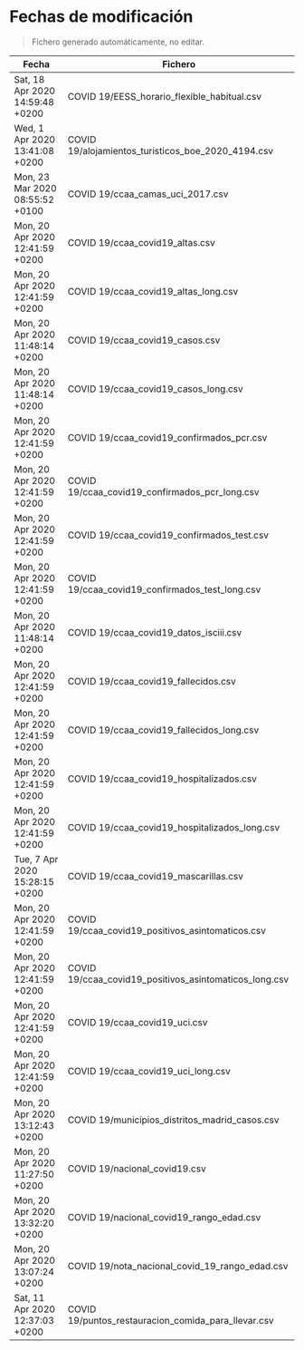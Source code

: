 # Fechas de modificación

> Fichero generado automáticamente, no editar.

| Fecha                           | Fichero                  |
|---------------------------------|--------------------------|
| Sat, 18 Apr 2020 14:59:48 +0200  | COVID 19/EESS_horario_flexible_habitual.csv |
| Wed, 1 Apr 2020 13:41:08 +0200  | COVID 19/alojamientos_turisticos_boe_2020_4194.csv |
| Mon, 23 Mar 2020 08:55:52 +0100  | COVID 19/ccaa_camas_uci_2017.csv |
| Mon, 20 Apr 2020 12:41:59 +0200  | COVID 19/ccaa_covid19_altas.csv |
| Mon, 20 Apr 2020 12:41:59 +0200  | COVID 19/ccaa_covid19_altas_long.csv |
| Mon, 20 Apr 2020 11:48:14 +0200  | COVID 19/ccaa_covid19_casos.csv |
| Mon, 20 Apr 2020 11:48:14 +0200  | COVID 19/ccaa_covid19_casos_long.csv |
| Mon, 20 Apr 2020 12:41:59 +0200  | COVID 19/ccaa_covid19_confirmados_pcr.csv |
| Mon, 20 Apr 2020 12:41:59 +0200  | COVID 19/ccaa_covid19_confirmados_pcr_long.csv |
| Mon, 20 Apr 2020 12:41:59 +0200  | COVID 19/ccaa_covid19_confirmados_test.csv |
| Mon, 20 Apr 2020 12:41:59 +0200  | COVID 19/ccaa_covid19_confirmados_test_long.csv |
| Mon, 20 Apr 2020 11:48:14 +0200  | COVID 19/ccaa_covid19_datos_isciii.csv |
| Mon, 20 Apr 2020 12:41:59 +0200  | COVID 19/ccaa_covid19_fallecidos.csv |
| Mon, 20 Apr 2020 12:41:59 +0200  | COVID 19/ccaa_covid19_fallecidos_long.csv |
| Mon, 20 Apr 2020 12:41:59 +0200  | COVID 19/ccaa_covid19_hospitalizados.csv |
| Mon, 20 Apr 2020 12:41:59 +0200  | COVID 19/ccaa_covid19_hospitalizados_long.csv |
| Tue, 7 Apr 2020 15:28:15 +0200  | COVID 19/ccaa_covid19_mascarillas.csv |
| Mon, 20 Apr 2020 12:41:59 +0200  | COVID 19/ccaa_covid19_positivos_asintomaticos.csv |
| Mon, 20 Apr 2020 12:41:59 +0200  | COVID 19/ccaa_covid19_positivos_asintomaticos_long.csv |
| Mon, 20 Apr 2020 12:41:59 +0200  | COVID 19/ccaa_covid19_uci.csv |
| Mon, 20 Apr 2020 12:41:59 +0200  | COVID 19/ccaa_covid19_uci_long.csv |
| Mon, 20 Apr 2020 13:12:43 +0200  | COVID 19/municipios_distritos_madrid_casos.csv |
| Mon, 20 Apr 2020 11:27:50 +0200  | COVID 19/nacional_covid19.csv |
| Mon, 20 Apr 2020 13:32:20 +0200  | COVID 19/nacional_covid19_rango_edad.csv |
| Mon, 20 Apr 2020 13:07:24 +0200  | COVID 19/nota_nacional_covid_19_rango_edad.csv |
| Sat, 11 Apr 2020 12:37:03 +0200  | COVID 19/puntos_restauracion_comida_para_llevar.csv |
